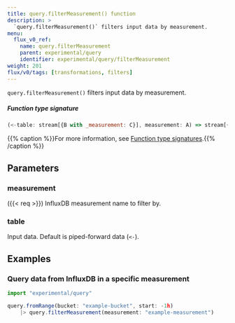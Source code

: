 ```yaml
---
title: query.filterMeasurement() function
description: >
  `query.filterMeasurement()` filters input data by measurement.
menu:
  flux_v0_ref:
    name: query.filterMeasurement
    parent: experimental/query
    identifier: experimental/query/filterMeasurement
weight: 201
flux/v0/tags: [transformations, filters]
---
```


<!------------------------------------------------------------------------------

IMPORTANT: This page was generated from comments in the Flux source code. Any
edits made directly to this page will be overwritten the next time the
documentation is generated. 

To make updates to this documentation, update the function comments above the
function definition in the Flux source code:

https://github.com/influxdata/flux/blob/master/stdlib/experimental/query/from.flux#L62-L63

Contributing to Flux: https://github.com/influxdata/flux#contributing
Fluxdoc syntax: https://github.com/influxdata/flux/blob/master/docs/fluxdoc.md

------------------------------------------------------------------------------->

`query.filterMeasurement()` filters input data by measurement.



##### Function type signature

```js
(<-table: stream[{B with _measurement: C}], measurement: A) => stream[{B with _measurement: C}] where A: Equatable, C: Equatable
```

{{% caption %}}For more information, see [Function type signatures](/flux/v0/function-type-signatures/).{{% /caption %}}

## Parameters

### measurement
({{< req >}})
InfluxDB measurement name to filter by.



### table

Input data. Default is piped-forward data (`<-`).




## Examples

### Query data from InfluxDB in a specific measurement

```js
import "experimental/query"

query.fromRange(bucket: "example-bucket", start: -1h)
    |> query.filterMeasurement(measurement: "example-measurement")

```

